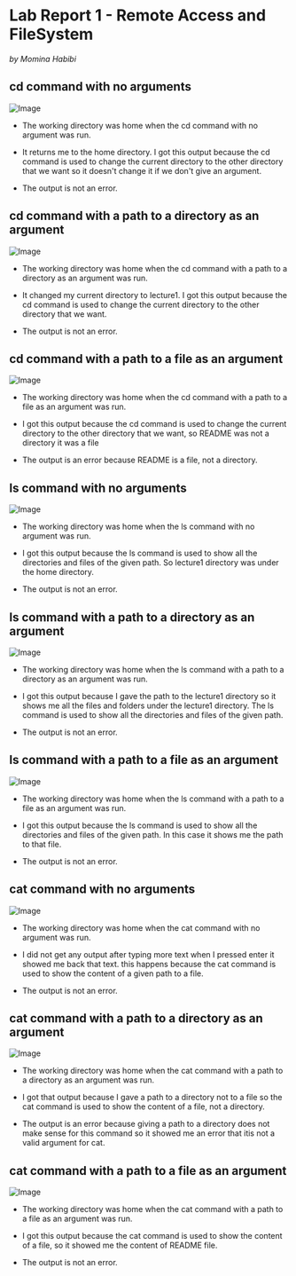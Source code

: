 # Lab Report 1 - Remote Access and FileSystem 
*by Momina Habibi*



## cd command with no arguments
![Image](cdwnoarg.png)

* The working directory was home when the cd command with no argument was run.

* It returns me to the home directory. I got this output because the cd command is used to change the current directory to the other directory that we want so it doesn't change it if we don't give an argument.

* The output is not an error. 



## cd command with a path to a directory as an argument
![Image](cdwdir.png)

* The working directory was home when the cd command with a path to a directory as an argument was run.

* It changed my current directory to lecture1. I got this output because the cd command is used to change the current directory to the other directory that we want.

* The output is not an error. 



## cd command with a path to a file as an argument
![Image](cdwfile.png)

* The working directory was home when the cd command with a path to a file as an argument was run.

* I got this output because the cd command is used to change the current directory to the other directory that we want, so README was not a directory it was a file

* The output is an error because README is a file, not a directory.



## ls command with no arguments
![Image](lswnoarg.png)

* The working directory was home when the ls command with no argument was run.

* I got this output because the ls command is used to show all the directories and files of the given path. So lecture1 directory was under the home directory.

* The output is not an error. 



## ls command with a path to a directory as an argument
![Image](lswdir.png)

* The working directory was home when the ls command with a path to a directory as an argument was run.

* I got this output because I gave the path to the lecture1 directory so it shows me all the files and folders under the lecture1 directory. The ls command is used to show all the directories and files of the given path.

* The output is not an error.



## ls command with a path to a file as an argument
![Image](lswfile.png)

* The working directory was home when the ls command with a path to a file as an argument was run.

* I got this output because the ls command is used to show all the directories and files of the given path. In this case it shows me the path to that file. 

* The output is not an error.




## cat command with no arguments
![Image](catwnoarg.png)

* The working directory was home when the cat command with no argument was run.

* I did not get any output after typing more text when I pressed enter it showed me back that text. this happens because the cat command is used to show the content of a given path to a file.

* The output is not an error. 



## cat command with a path to a directory as an argument
![Image](catwdir.png)

* The working directory was home when the cat command with a path to a directory as an argument was run.

* I got that output because I gave a path to a directory not to a file so the cat command is used to show the content of a file, not a directory.

* The output is an error because giving a path to a directory does not make sense for this command so it showed me an error that itis not a valid argument for cat.

  


## cat command with a path to a file as an argument
![Image](catwfile.png)

* The working directory was home when the cat command with a path to a file as an argument was run.

* I got this output because the cat command is used to show the content of a file, so it showed me the content of README file. 

* The output is not an error.

